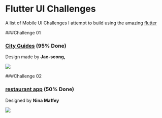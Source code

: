 # Flutter UI Challenges

A list of Mobile UI Challenges I attempt to build using the amazing [flutter](https://flutter.io/)

###Challenge 01  

### [City Guides](https://github.com/shamnex/flutter_challenges/tree/master/01_city_guides) (95% Done)
Design made by **Jae-seong,**

[<img src="https://github.com/shamnex/flutter_challenges/blob/master/gifs/iphonex_travel_demo.gif">](https://dribbble.com/shots/3861169-iPhone-X-City-Guides-Concept)

###Challenge 02  

### [restaurant app](https://github.com/shamnex/flutter_challenges/tree/master/02_ramen_restaurant) (50% Done)
Designed by **Nina Maffey**

[<img src="https://github.com/shamnex/flutter_challenges/blob/master/gifs/restaurant.gif">](https://www.uplabs.com/posts/today-s-special-ramen-restaurant-app)

